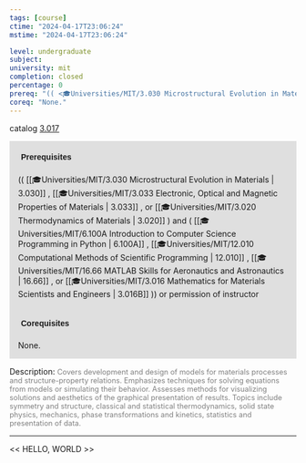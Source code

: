 ```yaml
---
tags: [course]
ctime: "2024-04-17T23:06:24"
mstime: "2024-04-17T23:06:24"

level: undergraduate
subject: 
university: mit
completion: closed
percentage: 0
prereq: "(( <🎓Universities/MIT/3.030 Microstructural Evolution in Materials> , <🎓Universities/MIT/3.033 Electronic, Optical and Magnetic Properties of Materials> , or <🎓Universities/MIT/3.020 Thermodynamics of Materials> ) and ( <🎓Universities/MIT/6.100A Introduction to Computer Science Programming in Python> , <🎓Universities/MIT/12.010 Computational Methods of Scientific Programming> , <🎓Universities/MIT/16.66 MATLAB Skills for Aeronautics and Astronautics> , or <🎓Universities/MIT/3.016 Mathematics for Materials Scientists and Engineers> )) or permission of instructor"
coreq: "None."
---
```


catalog [3.017](http://student.mit.edu/catalog/m3a.html#3.017)

<span style="display: block; padding: 15px; background-color: rgb(100, 100, 100, 0.2);"><font id="m_prereq2916_0" style="display: block; font-family: Arial, sans-serif; font-weight: bold; padding: 5px">Prerequisites</font><br><span id="prereq2916_0">(( [[🎓Universities/MIT/3.030 Microstructural Evolution in Materials | 3.030]] , [[🎓Universities/MIT/3.033 Electronic, Optical and Magnetic Properties of Materials | 3.033]] , or [[🎓Universities/MIT/3.020 Thermodynamics of Materials | 3.020]] ) and ( [[🎓Universities/MIT/6.100A Introduction to Computer Science Programming in Python | 6.100A]] , [[🎓Universities/MIT/12.010 Computational Methods of Scientific Programming | 12.010]] , [[🎓Universities/MIT/16.66 MATLAB Skills for Aeronautics and Astronautics | 16.66]] , or [[🎓Universities/MIT/3.016 Mathematics for Materials Scientists and Engineers | 3.016B]] )) or permission of instructor</span></span>
<span style="display: block; padding: 15px; background-color: rgb(100, 100, 100, 0.2);"><font id="m_coreq2916_0" style="display: block; font-family: Arial, sans-serif; font-weight: bold; padding: 5px">Corequisites</font><br><span id="coreq2916_0">None.</span></span>

<font style="">Description:</font>
<font style="color: grey; font-size: 0.8rem;">Covers development and design of models for materials processes and structure-property relations. Emphasizes techniques for solving equations from models or simulating their behavior. Assesses methods for visualizing solutions and aesthetics of the graphical presentation of results. Topics include symmetry and structure, classical and statistical thermodynamics, solid state physics, mechanics, phase transformations and kinetics, statistics and presentation of data.</font>



---

<< HELLO, WORLD >>
